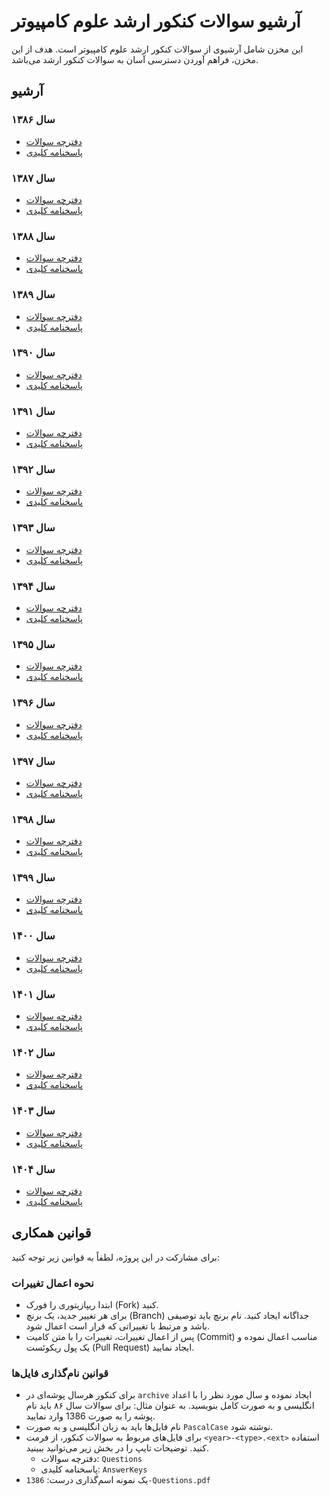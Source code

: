 # آرشیو سوالات کنکور ارشد علوم کامپیوتر

این مخزن شامل آرشیوی از سوالات کنکور ارشد علوم کامپیوتر است. هدف از این مخزن، فراهم آوردن دسترسی آسان به سوالات کنکور ارشد می‌باشد.


## آرشیو

### سال ۱۳۸۶
- [دفترچه سوالات](https://github.com/ut-cs-ssa/konkur-archive/blob/main/archive/1386/1386-Questions.pdf?raw=true)
- [پاسخنامه کلیدی](https://github.com/ut-cs-ssa/konkur-archive/blob/main/archive/1386/1386-AnswerKeys.jpg?raw=true)

### سال ۱۳۸۷
- [دفترچه سوالات](https://github.com/ut-cs-ssa/konkur-archive/blob/main/archive/1387/1387-Questions.pdf?raw=true)
- [پاسخنامه کلیدی](https://github.com/ut-cs-ssa/konkur-archive/blob/main/archive/1387/1387-AnswerKeys.jpg?raw=true)

### سال ۱۳۸۸
- [دفترچه سوالات](https://github.com/ut-cs-ssa/konkur-archive/blob/main/archive/1388/1388-Questions.pdf?raw=true)
- [پاسخنامه کلیدی](https://github.com/ut-cs-ssa/konkur-archive/blob/main/archive/1388/1388-AnswerKeys.jpg?raw=true)

### سال ۱۳۸۹
- [دفترچه سوالات](https://github.com/ut-cs-ssa/konkur-archive/blob/main/archive/1389/1389-Questions.pdf?raw=true)
- [پاسخنامه کلیدی](https://github.com/ut-cs-ssa/konkur-archive/blob/main/archive/1389/1389-AnswerKeys.png?raw=true)

### سال ۱۳۹۰
- [دفترچه سوالات](https://github.com/ut-cs-ssa/konkur-archive/blob/main/archive/1390/1390-Questions.pdf?raw=true)
- [پاسخنامه کلیدی](https://github.com/ut-cs-ssa/konkur-archive/blob/main/archive/1390/1390-AnswerKeys.png?raw=true)

### سال ۱۳۹۱
- [دفترچه سوالات](https://github.com/ut-cs-ssa/konkur-archive/blob/main/archive/1391/1391-Questions.pdf?raw=true)
- [پاسخنامه کلیدی](https://github.com/ut-cs-ssa/konkur-archive/blob/main/archive/1391/1391-AnswerKeys.png?raw=true)

### سال ۱۳۹۲
- [دفترچه سوالات](https://github.com/ut-cs-ssa/konkur-archive/blob/main/archive/1392/1392-Questions.pdf?raw=true)
- [پاسخنامه کلیدی](https://github.com/ut-cs-ssa/konkur-archive/blob/main/archive/1392/1392-AnswerKeys.png?raw=true)

### سال ۱۳۹۳
- [دفترچه سوالات](https://github.com/ut-cs-ssa/konkur-archive/blob/main/archive/1393/1393-Questions.pdf?raw=true)
- [پاسخنامه کلیدی](https://github.com/ut-cs-ssa/konkur-archive/blob/main/archive/1393/1393-AnswerKeys.pdf?raw=true)

### سال ۱۳۹۴
- [دفترچه سوالات](https://github.com/ut-cs-ssa/konkur-archive/blob/main/archive/1394/1394-Questions.pdf?raw=true)
- [پاسخنامه کلیدی](https://github.com/ut-cs-ssa/konkur-archive/blob/main/archive/1394/1394-AnswerKeys.pdf?raw=true)

### سال ۱۳۹۵
- [دفترچه سوالات](https://github.com/ut-cs-ssa/konkur-archive/blob/main/archive/1395/1395-Questions.pdf?raw=true)
- [پاسخنامه کلیدی](https://github.com/ut-cs-ssa/konkur-archive/blob/main/archive/1395/1395-AnswerKeys.pdf?raw=true)

### سال ۱۳۹۶
- [دفترچه سوالات](https://github.com/ut-cs-ssa/konkur-archive/blob/main/archive/1396/1396-Questions.pdf?raw=true)
- [پاسخنامه کلیدی](https://github.com/ut-cs-ssa/konkur-archive/blob/main/archive/1396/1396-AnswerKeys.pdf?raw=true)

### سال ۱۳۹۷
- [دفترچه سوالات](https://github.com/ut-cs-ssa/konkur-archive/blob/main/archive/1397/1397-Questions.pdf?raw=true)
- [پاسخنامه کلیدی](https://github.com/ut-cs-ssa/konkur-archive/blob/main/archive/1397/1397-AnswerKeys.pdf?raw=true)

### سال ۱۳۹۸
- [دفترچه سوالات](https://github.com/ut-cs-ssa/konkur-archive/blob/main/archive/1398/1398-Questions.pdf?raw=true)
- [پاسخنامه کلیدی](https://github.com/ut-cs-ssa/konkur-archive/blob/main/archive/1398/1398-AnswerKeys.pdf?raw=true)

### سال ۱۳۹۹
- [دفترچه سوالات](https://github.com/ut-cs-ssa/konkur-archive/blob/main/archive/1399/1399-Questions.pdf?raw=true)
- [پاسخنامه کلیدی](https://github.com/ut-cs-ssa/konkur-archive/blob/main/archive/1399/1399-AnswerKeys.pdf?raw=true)

### سال ۱۴۰۰
- [دفترچه سوالات](https://github.com/ut-cs-ssa/konkur-archive/blob/main/archive/1400/1400-Questions.pdf?raw=true)
- [پاسخنامه کلیدی](https://github.com/ut-cs-ssa/konkur-archive/blob/main/archive/1400/1400-AnswerKeys.pdf?raw=true)

### سال ۱۴۰۱
- [دفترچه سوالات](https://github.com/ut-cs-ssa/konkur-archive/blob/main/archive/1401/1401-Questions.pdf?raw=true)
- [پاسخنامه کلیدی](https://github.com/ut-cs-ssa/konkur-archive/blob/main/archive/1401/1401-AnswerKeys.pdf?raw=true)

### سال ۱۴۰۲
- [دفترچه سوالات](https://github.com/ut-cs-ssa/konkur-archive/blob/main/archive/1402/1402-Questions.pdf?raw=true)
- [پاسخنامه کلیدی](https://github.com/ut-cs-ssa/konkur-archive/blob/main/archive/1402/1402-AnswerKeys.pdf?raw=true)

### سال ۱۴۰۳
- [دفترچه سوالات](https://github.com/ut-cs-ssa/konkur-archive/blob/main/archive/1403/1403-Questions.pdf?raw=true)
- [پاسخنامه کلیدی](https://github.com/ut-cs-ssa/konkur-archive/blob/main/archive/1403/1403-AnswerKeys.pdf?raw=true)

### سال ۱۴۰۴
- [دفترچه سوالات](https://github.com/ut-cs-ssa/konkur-archive/blob/main/archive/1404/1404-Questions.pdf?raw=true)
- [پاسخنامه کلیدی](https://github.com/ut-cs-ssa/konkur-archive/blob/main/archive/1404/1404-AnswerKeys.pdf?raw=true)


## قوانین همکاری

برای مشارکت در این پروژه، لطفاً به قوانین زیر توجه کنید:

### نحوه اعمال تغییرات
- ابتدا ریپازیتوری را فورک (Fork) کنید.
- برای هر تغییر جدید، یک برنچ (Branch) جداگانه ایجاد کنید. نام برنچ باید توصیفی باشد و مرتبط با تغییراتی که قرار است اعمال شود.
- پس از اعمال تغییرات، تغییرات را با متن کامیت (Commit) مناسب اعمال نموده و یک پول ریکوئست (Pull Request) ایجاد نمایید.

### قوانین نام‌گذاری فایل‌ها
- برای کنکور هرسال پوشه‌ای در `archive` ایجاد نموده و سال مورد نظر را با اعداد انگلیسی و به صورت کامل بنویسید. به عنوان مثال: برای سوالات سال ۸۶ باید نام پوشه را به صورت 1386 وارد نمایید.
- نام فایل‌ها باید به زبان انگلیسی و به صورت `PascalCase` نوشته شود.
- برای فایل‌های مربوط به سوالات کنکور، از فرمت `<year>-<type>.<ext>` استفاده کنید. توضیحات تایپ را در بخش زیر می‌توانید ببینید.
    - دفترچه سوالات: `Questions`
    - پاسخنامه کلیدی: `AnswerKeys`
- یک نمونه اسم‌گذاری درست:‌ `1386-Questions.pdf`
